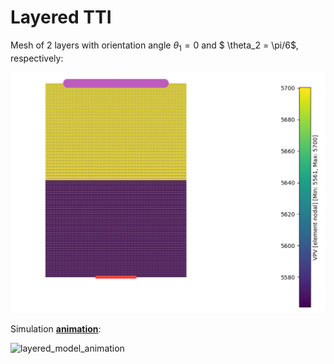 # Layered TTI

Mesh of 2 layers with orientation angle $\theta_1 = 0$ and  $ \theta_2 = \pi/6$, respectively: 

![layered_mesh](image/mesh_2layers.png)

Simulation [**animation**](image/2_layers.gif):

![layered_model_animation](image/2_layers.gif)
